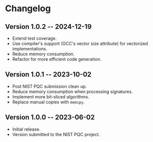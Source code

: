 # Changelog

## Version 1.0.2 -- 2024-12-19

* Extend test coverage.
* Use compiler's support (GCC's vector size attribute) for vectorized implementations.
* Reduce memory consumption.
* Refactor for more efficient code generation.

## Version 1.0.1 -- 2023-10-02

* Post NIST PQC submission clean up.
* Reduce memory consumption when processing signatures.
* Implement more bit-sliced algorithms.
* Replace manual copies with `memcpy`.

## Version 1.0.0 -- 2023-06-02

* Initial release.
* Version submitted to the NIST PQC project.
